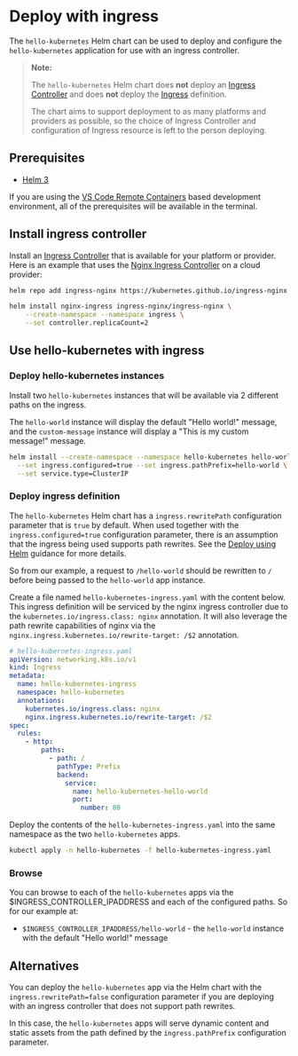 # Deploy with ingress

The `hello-kubernetes` Helm chart can be used to deploy and configure the `hello-kubernetes` application for use with an ingress controller. 

> **Note:**
> 
> The `hello-kubernetes` Helm chart does **not** deploy an [Ingress Controller](https://kubernetes.io/docs/concepts/services-networking/ingress-controllers/) and does **not** deploy the [Ingress](https://kubernetes.io/docs/concepts/services-networking/ingress/) definition.
>
> The chart aims to support deployment to as many platforms and providers as possible, so the choice of Ingress Controller and configuration of Ingress resource is left to the person deploying.

## Prerequisites

- [Helm 3](https://v3.helm.sh/)

If you are using the [VS Code Remote Containers](https://marketplace.visualstudio.com/items?itemName=ms-vscode-remote.remote-containers) based development environment, all of the prerequisites will be available in the terminal.

## Install ingress controller

Install an [Ingress Controller](https://kubernetes.io/docs/concepts/services-networking/ingress-controllers/) that is available for your platform or provider. Here is an example that uses the [Nginx Ingress Controller](https://kubernetes.github.io/ingress-nginx/deploy/) on a cloud provider:

```bash
helm repo add ingress-nginx https://kubernetes.github.io/ingress-nginx

helm install nginx-ingress ingress-nginx/ingress-nginx \
    --create-namespace --namespace ingress \
    --set controller.replicaCount=2
```

## Use hello-kubernetes with ingress

### Deploy hello-kubernetes instances

Install two `hello-kubernetes` instances that will be available via 2 different paths on the ingress. 

The `hello-world` instance will display the default "Hello world!" message, and the `custom-message` instance will display a "This is my custom message!" message.

```bash
helm install --create-namespace --namespace hello-kubernetes hello-world ./hello-kubernetes \
  --set ingress.configured=true --set ingress.pathPrefix=hello-world \
  --set service.type=ClusterIP
```

### Deploy ingress definition

The `hello-kubernetes` Helm chart has a `ingress.rewritePath` configuration parameter that is `true` by default. When used together with the `ingress.configured=true` configuration parameter, there is an assumption that the ingress being used supports path rewrites. See the [Deploy using Helm](deploy-using-helm.md) guidance for more details.

So from our example, a request to `/hello-world` should be rewritten to `/` before being passed to the `hello-world` app instance.

Create a file named `hello-kubernetes-ingress.yaml` with the content below. This ingress definition will be serviced by the nginx ingress controller due to the `kubernetes.io/ingress.class: nginx` annotation. It will also leverage the path rewrite capabilities of nginx via the `nginx.ingress.kubernetes.io/rewrite-target: /$2` annotation.

```yaml
# hello-kubernetes-ingress.yaml
apiVersion: networking.k8s.io/v1
kind: Ingress
metadata:
  name: hello-kubernetes-ingress
  namespace: hello-kubernetes
  annotations:
    kubernetes.io/ingress.class: nginx
    nginx.ingress.kubernetes.io/rewrite-target: /$2
spec:
  rules:
    - http:
        paths:
          - path: /
            pathType: Prefix
            backend:
              service:
                name: hello-kubernetes-hello-world
                port:
                  number: 80

```

Deploy the contents of the `hello-kubernetes-ingress.yaml` into the same namespace as the two `hello-kubernetes` apps.

```bash
kubectl apply -n hello-kubernetes -f hello-kubernetes-ingress.yaml
```

### Browse

You can browse to each of the `hello-kubernetes` apps via the $INGRESS_CONTROLLER_IPADDRESS and each of the configured paths. So for our example at:

- `$INGRESS_CONTROLLER_IPADDRESS/hello-world` - the `hello-world` instance with the default "Hello world!" message

## Alternatives

You can deploy the `hello-kubernetes` app via the Helm chart with the `ingress.rewritePath=false` configuration parameter if you are deploying with an ingress controller that does not support path rewrites.

In this case, the `hello-kubernetes` apps will serve dynamic content and static assets from the path defined by the `ingress.pathPrefix` configuration parameter.
